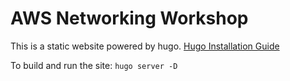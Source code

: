 # AWS Networking Workshop

This is a static website powered by hugo. 
[Hugo Installation Guide](https://gohugo.io/getting-started/installing/)  

To build and run the site: 
```hugo server -D```
